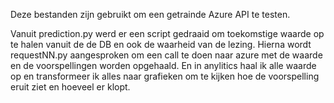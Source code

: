Deze bestanden zijn gebruikt om een getrainde Azure API te testen.

Vanuit prediction.py werd er een script gedraaid om toekomstige waarde op te halen vanuit de de DB en ook de waarheid van de lezing. Hierna wordt requestNN.py aangesproken om een call te doen naar azure met de waarde en de voorspellingen worden opgehaald. En in anylitics haal ik alle waarde op en transformeer ik alles naar grafieken om te kijken hoe de voorspelling eruit ziet en hoeveel er klopt.
